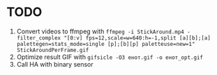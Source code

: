 # TODO

1. Convert videos to ffmpeg with `ffmpeg -i StickAround.mp4 -filter_complex "[0:v] fps=12,scale=w=640:h=-1,split [a][b];[a] palettegen=stats_mode=single [p];[b][p] paletteuse=new=1" StickAroundPerFrame.gif`
2. Optimize result GIF with `gifsicle -O3 енот.gif -o енот_opt.gif`
3. Call HA with binary sensor
